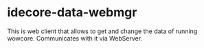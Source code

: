 # idecore-data-webmgr
This is web client that allows to get and change the data of running wowcore. Communicates with it via WebServer.
